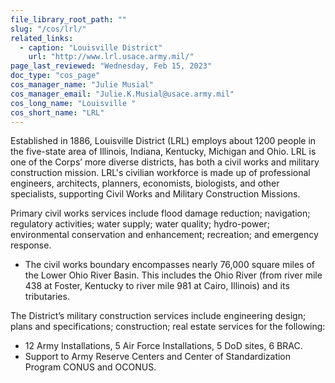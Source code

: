 ```yaml
---
file_library_root_path: ""
slug: "/cos/lrl/"
related_links:
  - caption: "Louisville District"
    url: "http://www.lrl.usace.army.mil/"
page_last_reviewed: "Wednesday, Feb 15, 2023"
doc_type: "cos_page"
cos_manager_name: "Julie Musial"
cos_manager_email: "Julie.K.Musial@usace.army.mil"
cos_long_name: "Louisville "
cos_short_name: "LRL"
---
```


Established in 1886, Louisville District (LRL) employs about 1200 people in the five-state area of Illinois, Indiana, Kentucky, Michigan and Ohio. LRL is one of the Corps’ more diverse districts, has both a civil works and military construction mission. LRL's civilian workforce is made up of professional engineers, architects, planners, economists, biologists, and other specialists, supporting Civil Works and Military Construction Missions.

Primary civil works services include flood damage reduction; navigation; regulatory activities; water supply; water quality; hydro-power; environmental conservation and enhancement; recreation; and emergency response.

- The civil works boundary encompasses nearly 76,000 square miles of the Lower Ohio River Basin. This includes the Ohio River (from river mile 438 at Foster, Kentucky to river mile 981 at Cairo, Illinois) and its tributaries.

The District’s military construction services include engineering design; plans and specifications; construction; real estate services for the following:

- 12 Army Installations, 5 Air Force Installations, 5 DoD sites, 6 BRAC.
- Support to Army Reserve Centers and Center of Standardization Program CONUS and OCONUS.
